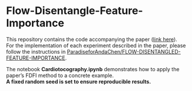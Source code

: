 # Flow-Disentangle-Feature-Importance
This repository contains the code accompanying the paper ([link here](#)).  
For the implementation of each experiment described in the paper, please follow the instructions in
[ParadiseforAndaChen/FLOW-DISENTANGLED-FEATURE-IMPORTANCE](https://github.com/ParadiseforAndaChen/FLOW-DISENTANGLED-FEATURE-IMPORTANCE).

The notebook **Cardiotocography.ipynb** demonstrates how to apply the paper’s FDFI method to a concrete example.  
**A fixed random seed is set to ensure reproducible results.**
